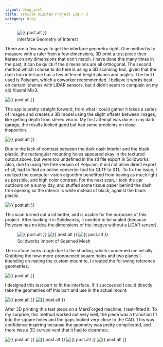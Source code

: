 ```yaml
---
layout: blog_post
title: Vehicle Display Project Log - 3
category: blog
---
```


<figure>
    <img src="{{ 'img/blog/car_display2/trim_off.jpg' | resize: '800x800>' }}" class="img-responsive img-centered" alt="{{ post.alt }}" style="margin-bottom: 5px">
    <figcaption class="text-center">Interface Geometry of Interest</figcaption>
</figure>

There are a few ways to get the interface geometry right. One method is to measure with a ruler from a few dimensions, 3D print a test piece then iterate on any dimensions that don't match. I have done this many times in the past, it can be quick if the dimensions are all orthogonal. The second method which I chose to do here is using a 3D scanning tool, given that the dash trim interface has a few different height planes and angles. The tool I used is Polycam, which a coworker recommended. I believe it works best on certain Iphones with LIDAR sensors, but it didn't seem to complain on my old Xiaomi Mix3.

<img src="{{site.url}}/img/blog/car_display3/polycam_scan.gif" class="img-responsive img-centered" alt="{{ post.alt }}">

The app is pretty straight forward, from what I could gather it takes a series of images and creates a 3D model using the slight offsets between images, like getting depth from stereo vision. My first attempt was done in my dark garage, the results looked good but had some problems on close inspection.

<img src="{{site.url}}/img/blog/car_display3/bad_scan.gif" class="img-responsive img-centered" alt="{{ post.alt }}">

Due to the lack of contrast between the dark dash interior and the black plastic, the rectangular mounting holes appeared okay in the textured output above, but were too undefined in the stl file export in Solidworks. Also, due to using the free version of Polycam, it did not allow direct export of stl, had to find an online converter tool for GLTF to STL. To fix the issue, I realized the computer vision algorithm benefitted from having as much light as possible, and high color contrast. For the next scan, I took the car outdoors on a sunny day, and stuffed some tissue paper behind the dash trim opening so the interior is white instead of black, against the black plastic.

<img src="{{site.url}}/img/blog/car_display3/good_scan.gif" class="img-responsive img-centered" alt="{{ post.alt }}">

This scan turned out a lot better, and is usable for the purposes of this project. After loading it in Solidworks, it needed to be scaled (because Polycam has no idea the dimensions of the images without a LIDAR sensor).

<figure>
    <img src="{{ 'img/blog/car_display3/raw_scan1.png' | resize: '500x500>' }}" class="img-responsive img-centered" alt="{{ post.alt }}">
    <img src="{{ 'img/blog/car_display3/raw_scan2.png' | resize: '500x500>' }}" class="img-responsive img-centered" alt="{{ post.alt }}">
    <img src="{{ 'img/blog/car_display3/raw_scan3.png' | resize: '500x500>' }}" class="img-responsive img-centered" alt="{{ post.alt }}" style="margin-bottom: 5px">
    <figcaption class="text-center">Solidworks Import of Scanned Mesh</figcaption>
</figure>

The surface looks rough due to the shading, which concerned me initially. Grabbing the now-more-pronounced square holes and two planes I intending on mating the custom mount to, I created the following reference geometries.

<img src="{{ 'img/blog/car_display3/mating_f.png' | resize: '800x800>' }}" class="img-responsive img-centered" alt="{{ post.alt }}">

I designed this test part to fit the interface. If it succeeded I could directly take the geometries off this part and use in the actual mount.

<img src="{{ 'img/blog/car_display3/test_intf.png' | resize: '800x800>' }}" class="img-responsive img-centered" alt="{{ post.alt }}">
<img src="{{ 'img/blog/car_display3/mate_test.png' | resize: '800x800>' }}" class="img-responsive img-centered" alt="{{ post.alt }}">

After 3D printing this test piece on a MarkForged machine, I test-fitted it. To my surprise, this method worked out very well, the piece was a transition fit into the square holes and the gaps looked very close to the CAD. This was confidence inspiring because the geometry was pretty complicated, and there was a 3D curved vent that it had to clearance.

<img src="{{ 'img/blog/car_display3/fit_top.jpg' | resize: '800x800>' }}" class="img-responsive img-centered" alt="{{ post.alt }}">
<img src="{{ 'img/blog/car_display3/fit_side.jpg' | resize: '800x800>' }}" class="img-responsive img-centered" alt="{{ post.alt }}">
<img src="{{ 'img/blog/car_display3/fit_left.jpg' | resize: '800x800>' }}" class="img-responsive img-centered" alt="{{ post.alt }}">
<img src="{{ 'img/blog/car_display3/fit_btm.jpg' | resize: '800x800>' }}" class="img-responsive img-centered" alt="{{ post.alt }}">